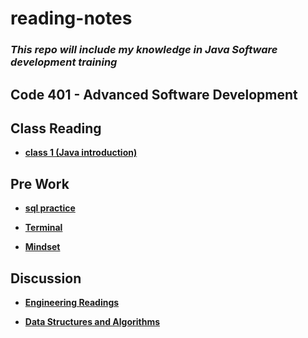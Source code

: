 # reading-notes

### *This repo will include my knowledge in **Java** Software development training*



## Code 401 - Advanced Software Development

## Class Reading

* **[class 1 (Java introduction)](./class/Class1.md)**


## Pre Work

* **[sql practice](./sql/SQL-Practice.md)**

* **[Terminal](./Terminal/Terminal.md)**

* **[Mindset](./Growth%20Mindset/Mindset.md)**


## Discussion

* **[Engineering Readings](./Discussion/engineeringReadings%20copy.md)**

* **[Data Structures and Algorithms](./Discussion/DS&Algo.md)**